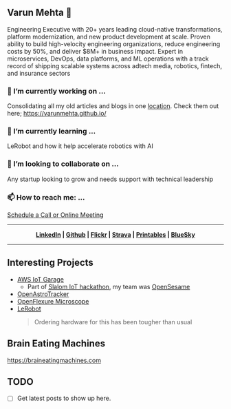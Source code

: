 ## Varun Mehta 👋

Engineering Executive with 20+ years leading cloud-native transformations, platform modernization, and new product
development at scale. Proven ability to build high-velocity engineering organizations, reduce engineering costs by 50%,
and deliver $8M+ in business impact. Expert in microservices, DevOps, data platforms, and ML operations with a track
record of shipping scalable systems across adtech media, robotics, fintech, and insurance sectors

### 🔭 I’m currently working on ... 
Consolidating all my old articles and blogs in one [location](https://varunmehta.github.io/). Check them out here; https://varunmehta.github.io/ 

### 🌱 I’m currently learning ...
LeRobot and how it help accelerate robotics with AI 

###  👯 I’m looking to collaborate on ...
Any startup looking to grow and needs support with technical leadership

### 📫 How to reach me: ...
[Schedule a Call or Online Meeting](https://calendly.com/varun-mehta-r/30min)

---

<p style="text-align:center;">
    <strong>
      <a href='https://www.linkedin.com/in/varunrmehta' target='_blank' alt="LinkedIn">LinkedIn</a>
    | 
      <a href='https://github.com/varunmehta/' target='_blank' alt="GitHub">Github</a>
    | 
      <a href='https://www.flickr.com/photos/varunmehta/' target='_blank' alt="Flickr">Flickr</a>
    | 
      <a href='https://www.strava.com/athletes/1766863' target='_blank' alt="Strava">Strava</a>
    |
      <a href='https://www.printables.com/@emortal_2112934' target='_blank' alt="Printables">Printables</a>
    | 
      <a href='https://bsky.app/profile/varunmehta.bsky.social' target='_blank' alt="BlueSky">BlueSky</a> 
  </strong>
</p>

---

## Interesting Projects
 * [AWS IoT Garage](https://github.com/varunmehta/aws-iot-garage-controller)
    * Part of [Slalom IoT hackathon](https://hackathon.slalom.com/hackathons/internet-of-things), my team was [OpenSesame](https://hackathon.slalom.com/teams/open-sesame)
 * [OpenAstroTracker](https://openastrotech.com/)
 * [OpenFlexure Microscope](https://openflexure.org/projects/microscope/) 
 * [LeRobot](https://github.com/huggingface/lerobot)
    > Ordering hardware for this has been tougher than usual

## Brain Eating Machines

https://braineatingmachines.com

## TODO
 * [ ] Get latest posts to show up here.

<!--
Here are some ideas to get you started:

- 🔭 I’m currently working on ...
- 🌱 I’m currently learning ...
- 👯 I’m looking to collaborate on ...
- 🤔 I’m looking for help with ...
- 💬 Ask me about ...
- 📫 How to reach me: ...
- 😄 Pronouns: ...
- ⚡ Fun fact: ...
-->

